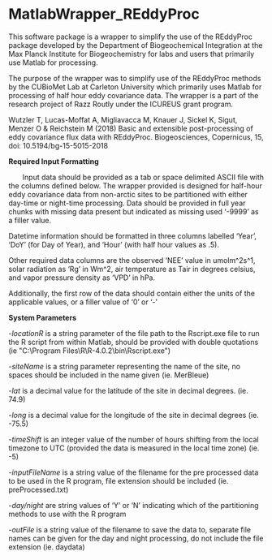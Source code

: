 # MatlabWrapper_REddyProc

This software package is a wrapper to simplify the use of the REddyProc package developed by the Department of Biogeochemical Integration at the Max Planck Institute for Biogeochemistry for labs and users that primarily use Matlab for processing. 

The purpose of the wrapper was to simplify use of the REddyProc methods by the CUBioMet Lab at Carleton University which primarily uses Matlab for processing of half hour eddy covariance data. The wrapper is a part of the research project of Razz Routly under the ICUREUS grant program. 

Wutzler T, Lucas-Moffat A, Migliavacca M, Knauer J, Sickel K, Sigut, Menzer O & Reichstein M (2018) Basic and extensible post-processing of eddy covariance flux data with REddyProc. Biogeosciences, Copernicus, 15, doi: 10.5194/bg-15-5015-2018

**Required Input Formatting**

&nbsp;&nbsp;&nbsp;&nbsp;&nbsp;&nbsp; Input data should be provided as a tab or space delimited ASCII file with the columns defined below. The wrapper provided is designed for half-hour eddy covariance data from non-arctic sites to be partitioned with either day-time or night-time processing. Data should be provided in full year chunks with missing data present but indicated as missing used ‘-9999’ as a filler value.

Datetime information should be formatted in three columns labelled ‘Year’, ‘DoY’ (for Day of Year), and ‘Hour’ (with half hour values as .5). 

Other required data columns are the observed ‘NEE’ value in umolm^2s^1, solar radiation as ‘Rg’ in Wm^2, air temperature as Tair in degrees celsius, and vapor pressure density as ‘VPD’ in hPa. 

Additionally, the first row of the data should contain either the units of the applicable values, or a filler value of ‘0’ or ‘-’

**System Parameters**
    
-*locationR* is a string parameter of the file path to the Rscript.exe file to run the R script from within Matlab, should be provided with double quotations 
    (ie "C:\Program Files\R\R-4.0.2\bin\Rscript.exe")

-*siteName* is a string parameter representing the name of the site, no spaces should be included in the name given
    (ie. MerBleue)

-*lat* is a decimal value for the latitude of the site in decimal degrees.
    (ie. 74.9)

-*long* is a decimal value for the longitude of the site in decimal degrees
    (ie. -75.5)

-*timeShift* is an integer value of the number of hours shifting from the local timezone to UTC (provided the data is measured in the local time zone)
    (ie. -5)
    
-*inputFileName* is a string value of the filename for the pre processed data to be used in the R program, file extension should be included
    (ie. preProcessed.txt)

-*day/night* are string values of ‘Y’ or ‘N’ indicating which of the partitioning methods to use with the R program

-*outFile* is a string value of the filename to save the data to, separate file names can be given for the day and night processing, do not include the file extension
    (ie. daydata)

